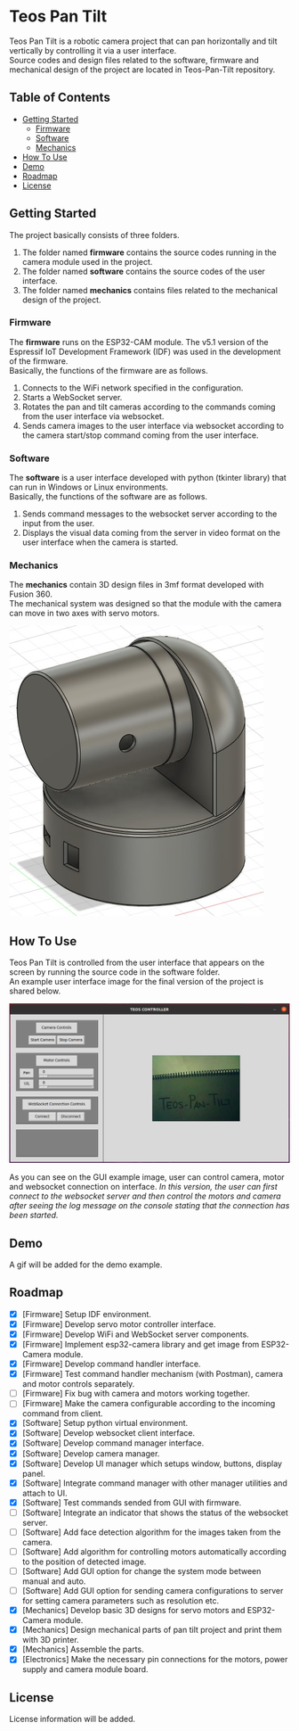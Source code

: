 # Teos Pan Tilt
Teos Pan Tilt is a robotic camera project that can pan horizontally and tilt vertically by controlling it via a user interface.</br>
Source codes and design files related to the software, firmware and mechanical design of the project are located in Teos-Pan-Tilt repository.

## Table of Contents
- [Getting Started](#getting-started)
    - [Firmware](#firmware)
    - [Software](#software)
    - [Mechanics](#mechanics)
- [How To Use](#how-to-use)
- [Demo](#demo)
- [Roadmap](#roadmap)
- [License](#license)

## Getting Started
The project basically consists of three folders.</br>
1. The folder named **firmware** contains the source codes running in the camera module used in the project.
2. The folder named **software** contains the source codes of the user interface.
3. The folder named **mechanics** contains files related to the mechanical design of the project.

### Firmware
The **firmware** runs on the ESP32-CAM module. The v5.1 version of the Espressif IoT Development Framework (IDF) was used in the development of the firmware.</br>
Basically, the functions of the firmware are as follows.</br>
1. Connects to the WiFi network specified in the configuration.
2. Starts a WebSocket server.
3. Rotates the pan and tilt cameras according to the commands coming from the user interface via websocket.
4. Sends camera images to the user interface via websocket according to the camera start/stop command coming from the user interface.

### Software
The **software** is a user interface developed with python (tkinter library) that can run in Windows or Linux environments.</br>
Basically, the functions of the software are as follows.</br>
1. Sends command messages to the websocket server according to the input from the user.
2. Displays the visual data coming from the server in video format on the user interface when the camera is started.

### Mechanics
The **mechanics** contain 3D design files in 3mf format developed with Fusion 360.</br>
The mechanical system was designed so that the module with the camera can move in two axes with servo motors.

![](https://github.com/bahadirmaktav/Teos-Pan-Tilt/blob/develop/demo/3d_design_example.jpg)

## How To Use
Teos Pan Tilt is controlled from the user interface that appears on the screen by running the source code in the software folder.</br>
An example user interface image for the final version of the project is shared below.</br>

![](https://github.com/bahadirmaktav/Teos-Pan-Tilt/blob/develop/demo/gui_example.jpg)

As you can see on the GUI example image, user can control camera, motor and websocket connection on interface. *In this version, the user can first connect to the websocket server and then control the motors and camera after seeing the log message on the console stating that the connection has been started.*

## Demo
A gif will be added for the demo example.

## Roadmap
- [x] [Firmware]    Setup IDF environment.
- [x] [Firmware]    Develop servo motor controller interface.
- [x] [Firmware]    Develop WiFi and WebSocket server components.
- [x] [Firmware]    Implement esp32-camera library and get image from ESP32-Camera module.
- [x] [Firmware]    Develop command handler interface.
- [x] [Firmware]    Test command handler mechanism (with Postman), camera and motor controls separately.
- [ ] [Firmware]    Fix bug with camera and motors working together.
- [ ] [Firmware]    Make the camera configurable according to the incoming command from client.
- [x] [Software]    Setup python virtual environment.
- [x] [Software]    Develop websocket client interface.
- [x] [Software]    Develop command manager interface.
- [x] [Software]    Develop camera manager.
- [x] [Software]    Develop UI manager which setups window, buttons, display panel.
- [x] [Software]    Integrate command manager with other manager utilities and attach to UI.
- [x] [Software]    Test commands sended from GUI with firmware.
- [ ] [Software]    Integrate an indicator that shows the status of the websocket server. 
- [ ] [Software]    Add face detection algorithm for the images taken from the camera.
- [ ] [Software]    Add algorithm for controlling motors automatically according to the position of detected image.
- [ ] [Software]    Add GUI option for change the system mode between manual and auto.
- [ ] [Software]    Add GUI option for sending camera configurations to server for setting camera parameters such as resolution etc.
- [x] [Mechanics]   Develop basic 3D designs for servo motors and ESP32-Camera module.
- [x] [Mechanics]   Design mechanical parts of pan tilt project and print them with 3D printer.
- [x] [Mechanics]   Assemble the parts.
- [x] [Electronics] Make the necessary pin connections for the motors, power supply and camera module board.

## License
License information will be added.